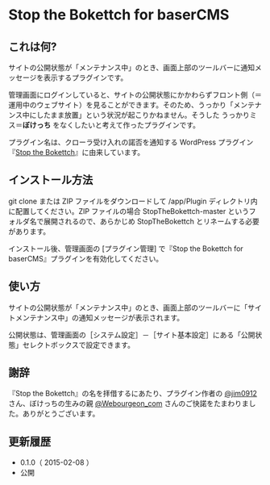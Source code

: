 # Stop the Bokettch for baserCMS

## これは何?

サイトの公開状態が「メンテナンス中」のとき、画面上部のツールバーに通知メッセージを表示するプラグインです。

管理画面にログインしていると、サイトの公開状態にかかわらずフロント側（＝運用中のウェブサイト）を見ることができます。そのため、うっかり「メンテナンス中にしたまま放置」という状況が起こりかねません。そうした うっかりミス＝**ぼけっち** をなくしたいと考えて作ったプラグインです。

プラグイン名は、クローラ受け入れの諾否を通知する WordPress プラグイン『[Stop the Bokettch](https://wordpress.org/plugins/stop-the-bokettch/)』に由来しています。

## インストール方法

git clone または ZIP ファイルをダウンロードして /app/Plugin ディレクトリ内に配置してください。ZIP ファイルの場合 StopTheBokettch-master というフォルダ名で展開されるので、あらかじめ StopTheBokettch とリネームする必要があります。

インストール後、管理画面の [プラグイン管理] で『Stop the Bokettch for baserCMS』プラグインを有効化してください。

## 使い方

サイトの公開状態が「メンテナンス中」のとき、画面上部のツールバーに「サイトメンテナンス中」の通知メッセージが表示されます。

公開状態は、管理画面の［システム設定］－［サイト基本設定］にある「公開状態」セレクトボックスで設定できます。

## 謝辞

『Stop the Bokettch』の名を拝借するにあたり、プラグイン作者の [@jim0912](https://twitter.com/jim0912) さん、ぼけっちの生みの親 [@Webourgeon_com](https://twitter.com/Webourgeon_com) さんのご快諾をたまわりました。ありがとうございます。

## 更新履歴

* 0.1.0（ 2015-02-08 ）
 * 公開